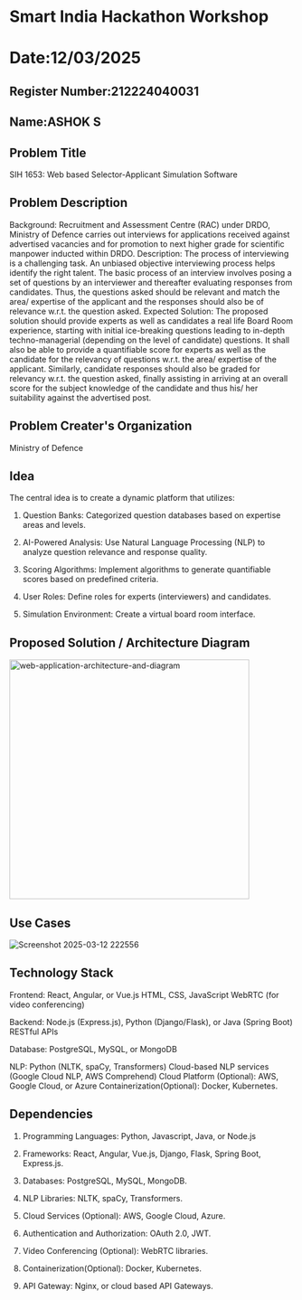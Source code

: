 # Smart India Hackathon Workshop
# Date:12/03/2025
## Register Number:212224040031
## Name:ASHOK S
## Problem Title
SIH 1653: Web based Selector-Applicant Simulation Software
## Problem Description
Background: Recruitment and Assessment Centre (RAC) under DRDO, Ministry of Defence carries out interviews for applications received against advertised vacancies and for promotion to next higher grade for scientific manpower inducted within DRDO. Description: The process of interviewing is a challenging task. An unbiased objective interviewing process helps identify the right talent. The basic process of an interview involves posing a set of questions by an interviewer and thereafter evaluating responses from candidates. Thus, the questions asked should be relevant and match the area/ expertise of the applicant and the responses should also be of relevance w.r.t. the question asked. Expected Solution: The proposed solution should provide experts as well as candidates a real life Board Room experience, starting with initial ice-breaking questions leading to in-depth techno-managerial (depending on the level of candidate) questions. It shall also be able to provide a quantifiable score for experts as well as the candidate for the relevancy of questions w.r.t. the area/ expertise of the applicant. Similarly, candidate responses should also be graded for relevancy w.r.t. the question asked, finally assisting in arriving at an overall score for the subject knowledge of the candidate and thus his/ her suitability against the advertised post.

## Problem Creater's Organization
Ministry of Defence

## Idea
The central idea is to create a dynamic platform that utilizes:

   1. Question Banks: Categorized question databases based on expertise areas and levels.

   2. AI-Powered Analysis: Use Natural Language Processing (NLP) to analyze question relevance 
   and response quality.

   3. Scoring Algorithms: Implement algorithms to generate quantifiable scores based on 
   predefined criteria.

   4. User Roles: Define roles for experts (interviewers) and candidates.

   5. Simulation Environment: Create a virtual board room interface.

## Proposed Solution / Architecture Diagram
<img width="424" alt="web-application-architecture-and-diagram" src="https://github.com/user-attachments/assets/8a8e4b46-ba32-4ea0-9211-40a996adde5f" />


## Use Cases
![Screenshot 2025-03-12 222556](https://github.com/user-attachments/assets/5b2ae666-c400-4a63-84a3-2d2880218d3e)


## Technology Stack

Frontend:
  React, Angular, or Vue.js
  HTML, CSS, JavaScript
  WebRTC (for video conferencing)

Backend:
  Node.js (Express.js), Python (Django/Flask), or Java (Spring Boot)
  RESTful APIs

Database:
  PostgreSQL, MySQL, or MongoDB

NLP:
  Python (NLTK, spaCy, Transformers)
  Cloud-based NLP services (Google Cloud NLP, AWS Comprehend)
  Cloud Platform (Optional):
  AWS, Google Cloud, or Azure
  Containerization(Optional):
  Docker, Kubernetes.

## Dependencies
1. Programming Languages: Python, Javascript, Java, or Node.js

2. Frameworks: React, Angular, Vue.js, Django, Flask, Spring Boot, Express.js.

3. Databases: PostgreSQL, MySQL, MongoDB.

4. NLP Libraries: NLTK, spaCy, Transformers.

5. Cloud Services (Optional): AWS, Google Cloud, Azure.

6. Authentication and Authorization: OAuth 2.0, JWT.

7. Video Conferencing (Optional): WebRTC libraries.

8. Containerization(Optional): Docker, Kubernetes.

9. API Gateway: Nginx, or cloud based API Gateways.
